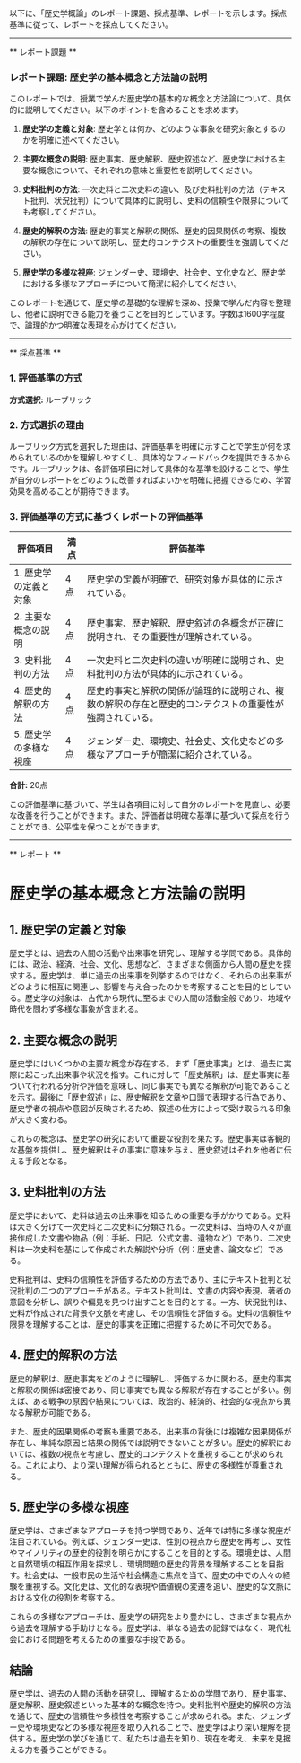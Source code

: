 以下に、「歴史学概論」のレポート課題、採点基準、レポートを示します。採点基準に従って、レポートを採点してください。

---------------------------------------
** レポート課題 **

### レポート課題: 歴史学の基本概念と方法論の説明

このレポートでは、授業で学んだ歴史学の基本的な概念と方法論について、具体的に説明してください。以下のポイントを含めることを求めます。

1. **歴史学の定義と対象**: 歴史学とは何か、どのような事象を研究対象とするのかを明確に述べてください。

2. **主要な概念の説明**: 歴史事実、歴史解釈、歴史叙述など、歴史学における主要な概念について、それぞれの意味と重要性を説明してください。

3. **史料批判の方法**: 一次史料と二次史料の違い、及び史料批判の方法（テキスト批判、状況批判）について具体的に説明し、史料の信頼性や限界についても考察してください。

4. **歴史的解釈の方法**: 歴史的事実と解釈の関係、歴史的因果関係の考察、複数の解釈の存在について説明し、歴史的コンテクストの重要性を強調してください。

5. **歴史学の多様な視座**: ジェンダー史、環境史、社会史、文化史など、歴史学における多様なアプローチについて簡潔に紹介してください。

このレポートを通じて、歴史学の基礎的な理解を深め、授業で学んだ内容を整理し、他者に説明できる能力を養うことを目的としています。字数は1600字程度で、論理的かつ明確な表現を心がけてください。

---------------------------------------
** 採点基準 **

### 1. 評価基準の方式
**方式選択:** ルーブリック

### 2. 方式選択の理由
ルーブリック方式を選択した理由は、評価基準を明確に示すことで学生が何を求められているのかを理解しやすくし、具体的なフィードバックを提供できるからです。ルーブリックは、各評価項目に対して具体的な基準を設けることで、学生が自分のレポートをどのように改善すればよいかを明確に把握できるため、学習効果を高めることが期待できます。

### 3. 評価基準の方式に基づくレポートの評価基準

| 評価項目                     | 満点 | 評価基準                                                                                     |
|------------------------------|------|----------------------------------------------------------------------------------------------|
| 1. 歴史学の定義と対象       | 4点  | 歴史学の定義が明確で、研究対象が具体的に示されている。                                      |
| 2. 主要な概念の説明         | 4点  | 歴史事実、歴史解釈、歴史叙述の各概念が正確に説明され、その重要性が理解されている。          |
| 3. 史料批判の方法           | 4点  | 一次史料と二次史料の違いが明確に説明され、史料批判の方法が具体的に示されている。          |
| 4. 歴史的解釈の方法         | 4点  | 歴史的事実と解釈の関係が論理的に説明され、複数の解釈の存在と歴史的コンテクストの重要性が強調されている。 |
| 5. 歴史学の多様な視座       | 4点  | ジェンダー史、環境史、社会史、文化史などの多様なアプローチが簡潔に紹介されている。        |

**合計:** 20点

この評価基準に基づいて、学生は各項目に対して自分のレポートを見直し、必要な改善を行うことができます。また、評価者は明確な基準に基づいて採点を行うことができ、公平性を保つことができます。

---------------------------------------
** レポート **
# 歴史学の基本概念と方法論の説明

## 1. 歴史学の定義と対象

歴史学とは、過去の人間の活動や出来事を研究し、理解する学問である。具体的には、政治、経済、社会、文化、思想など、さまざまな側面から人間の歴史を探求する。歴史学は、単に過去の出来事を列挙するのではなく、それらの出来事がどのように相互に関連し、影響を与え合ったのかを考察することを目的としている。歴史学の対象は、古代から現代に至るまでの人間の活動全般であり、地域や時代を問わず多様な事象が含まれる。

## 2. 主要な概念の説明

歴史学にはいくつかの主要な概念が存在する。まず「歴史事実」とは、過去に実際に起こった出来事や状況を指す。これに対して「歴史解釈」は、歴史事実に基づいて行われる分析や評価を意味し、同じ事実でも異なる解釈が可能であることを示す。最後に「歴史叙述」は、歴史解釈を文章や口頭で表現する行為であり、歴史学者の視点や意図が反映されるため、叙述の仕方によって受け取られる印象が大きく変わる。

これらの概念は、歴史学の研究において重要な役割を果たす。歴史事実は客観的な基盤を提供し、歴史解釈はその事実に意味を与え、歴史叙述はそれを他者に伝える手段となる。

## 3. 史料批判の方法

歴史学において、史料は過去の出来事を知るための重要な手がかりである。史料は大きく分けて一次史料と二次史料に分類される。一次史料は、当時の人々が直接作成した文書や物品（例：手紙、日記、公式文書、遺物など）であり、二次史料は一次史料を基にして作成された解説や分析（例：歴史書、論文など）である。

史料批判は、史料の信頼性を評価するための方法であり、主にテキスト批判と状況批判の二つのアプローチがある。テキスト批判は、文書の内容や表現、著者の意図を分析し、誤りや偏見を見つけ出すことを目的とする。一方、状況批判は、史料が作成された背景や文脈を考慮し、その信頼性を評価する。史料の信頼性や限界を理解することは、歴史的事実を正確に把握するために不可欠である。

## 4. 歴史的解釈の方法

歴史的解釈は、歴史事実をどのように理解し、評価するかに関わる。歴史的事実と解釈の関係は密接であり、同じ事実でも異なる解釈が存在することが多い。例えば、ある戦争の原因や結果については、政治的、経済的、社会的な視点から異なる解釈が可能である。

また、歴史的因果関係の考察も重要である。出来事の背後には複雑な因果関係が存在し、単純な原因と結果の関係では説明できないことが多い。歴史的解釈においては、複数の視点を考慮し、歴史的コンテクストを重視することが求められる。これにより、より深い理解が得られるとともに、歴史の多様性が尊重される。

## 5. 歴史学の多様な視座

歴史学は、さまざまなアプローチを持つ学問であり、近年では特に多様な視座が注目されている。例えば、ジェンダー史は、性別の視点から歴史を再考し、女性やマイノリティの歴史的役割を明らかにすることを目的とする。環境史は、人間と自然環境の相互作用を探求し、環境問題の歴史的背景を理解することを目指す。社会史は、一般市民の生活や社会構造に焦点を当て、歴史の中での人々の経験を重視する。文化史は、文化的な表現や価値観の変遷を追い、歴史的な文脈における文化の役割を考察する。

これらの多様なアプローチは、歴史学の研究をより豊かにし、さまざまな視点から過去を理解する手助けとなる。歴史学は、単なる過去の記録ではなく、現代社会における問題を考えるための重要な手段である。

## 結論

歴史学は、過去の人間の活動を研究し、理解するための学問であり、歴史事実、歴史解釈、歴史叙述といった基本的な概念を持つ。史料批判や歴史的解釈の方法を通じて、歴史の信頼性や多様性を考察することが求められる。また、ジェンダー史や環境史などの多様な視座を取り入れることで、歴史学はより深い理解を提供する。歴史学の学びを通じて、私たちは過去を知り、現在を考え、未来を見据える力を養うことができる。

